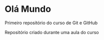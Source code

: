 # Olá Mundo
 Primeiro repositório do curso de Git e GitHub

 Repositório criado durante uma aula do curso
